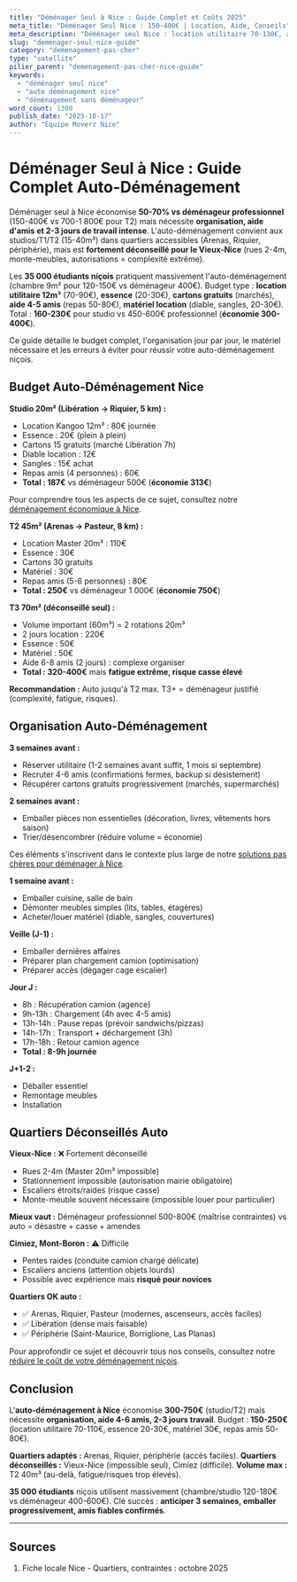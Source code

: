 ```yaml
---
title: "Déménager Seul à Nice : Guide Complet et Coûts 2025"
meta_title: "Déménager Seul Nice : 150-400€ | Location, Aide, Conseils"
meta_description: "Déménager seul Nice : location utilitaire 70-130€, aide amis, matériel 30€. Total 150-400€ vs 700-1800€ pro. Vieux-Nice déconseillé. Guide complet."
slug: "demenager-seul-nice-guide"
category: "demenagement-pas-cher"
type: "satellite"
pilier_parent: "demenagement-pas-cher-nice-guide"
keywords:
  - "déménager seul nice"
  - "auto déménagement nice"
  - "déménagement sans déménageur"
word_count: 1300
publish_date: "2025-10-17"
author: "Équipe Moverz Nice"
---
```


# Déménager Seul à Nice : Guide Complet Auto-Déménagement

Déménager seul à Nice économise **50-70% vs déménageur professionnel** (150-400€ vs 700-1 800€ pour T2) mais nécessite **organisation, aide d'amis et 2-3 jours de travail intense**. L'auto-déménagement convient aux studios/T1/T2 (15-40m³) dans quartiers accessibles (Arenas, Riquier, périphérie), mais est **fortement déconseillé pour le Vieux-Nice** (rues 2-4m, monte-meubles, autorisations = complexité extrême).

Les **35 000 étudiants niçois** pratiquent massivement l'auto-déménagement (chambre 9m² pour 120-150€ vs déménageur 400€). Budget type : **location utilitaire 12m³** (70-90€), **essence** (20-30€), **cartons gratuits** (marchés), **aide 4-5 amis** (repas 50-80€), **matériel location** (diable, sangles, 20-30€). Total : **160-230€** pour studio vs 450-600€ professionnel (**économie 300-400€**).

Ce guide détaille le budget complet, l'organisation jour par jour, le matériel nécessaire et les erreurs à éviter pour réussir votre auto-déménagement niçois.

## Budget Auto-Déménagement Nice

**Studio 20m² (Libération → Riquier, 5 km) :**
- Location Kangoo 12m³ : 80€ journée
- Essence : 20€ (plein à plein)
- Cartons 15 gratuits (marché Libération 7h)
- Diable location : 12€
- Sangles : 15€ achat
- Repas amis (4 personnes) : 60€
- **Total : 187€** vs déménageur 500€ (**économie 313€**)

Pour comprendre tous les aspects de ce sujet, consultez notre [déménagement économique à Nice](/blog/pas-cher/demenagement-pas-cher-nice-guide).


**T2 45m² (Arenas → Pasteur, 8 km) :**
- Location Master 20m³ : 110€
- Essence : 30€
- Cartons 30 gratuits
- Matériel : 30€
- Repas amis (5-6 personnes) : 80€
- **Total : 250€** vs déménageur 1 000€ (**économie 750€**)

**T3 70m² (déconseillé seul) :**
- Volume important (60m³) = 2 rotations 20m³
- 2 jours location : 220€
- Essence : 50€
- Matériel : 50€
- Aide 6-8 amis (2 jours) : complexe organiser
- **Total : 320-400€** mais **fatigue extrême, risque casse élevé**

**Recommandation :** Auto jusqu'à T2 max. T3+ = déménageur justifié (complexité, fatigue, risques).

## Organisation Auto-Déménagement

**3 semaines avant :**
- Réserver utilitaire (1-2 semaines avant suffit, 1 mois si septembre)
- Recruter 4-6 amis (confirmations fermes, backup si désistement)
- Récupérer cartons gratuits progressivement (marchés, supermarchés)

**2 semaines avant :**
- Emballer pièces non essentielles (décoration, livres, vêtements hors saison)
- Trier/désencombrer (réduire volume = économie)


Ces éléments s'inscrivent dans le contexte plus large de notre [solutions pas chères pour déménager à Nice](/blog/pas-cher/demenagement-pas-cher-nice-guide).

**1 semaine avant :**
- Emballer cuisine, salle de bain
- Démonter meubles simples (lits, tables, étagères)
- Acheter/louer matériel (diable, sangles, couvertures)

**Veille (J-1) :**
- Emballer dernières affaires
- Préparer plan chargement camion (optimisation)
- Préparer accès (dégager cage escalier)

**Jour J :**
- 8h : Récupération camion (agence)
- 9h-13h : Chargement (4h avec 4-5 amis)
- 13h-14h : Pause repas (prévoir sandwichs/pizzas)
- 14h-17h : Transport + déchargement (3h)
- 17h-18h : Retour camion agence
- **Total : 8-9h journée**

**J+1-2 :**
- Déballer essentiel
- Remontage meubles
- Installation

## Quartiers Déconseillés Auto

**Vieux-Nice :** ❌ Fortement déconseillé  
- Rues 2-4m (Master 20m³ impossible)
- Stationnement impossible (autorisation mairie obligatoire)
- Escaliers étroits/raides (risque casse)
- Monte-meuble souvent nécessaire (impossible louer pour particulier)

**Mieux vaut :** Déménageur professionnel 500-800€ (maîtrise contraintes) vs auto = désastre + casse + amendes

**Cimiez, Mont-Boron :** ⚠️ Difficile  
- Pentes raides (conduite camion chargé délicate)
- Escaliers anciens (attention objets lourds)
- Possible avec expérience mais **risqué pour novices**

**Quartiers OK auto :**
- ✅ Arenas, Riquier, Pasteur (modernes, ascenseurs, accès faciles)
- ✅ Libération (dense mais faisable)
- ✅ Périphérie (Saint-Maurice, Borriglione, Las Planas)


Pour approfondir ce sujet et découvrir tous nos conseils, consultez notre [réduire le coût de votre déménagement niçois](/blog/pas-cher/demenagement-pas-cher-nice-guide).

## Conclusion

L'**auto-déménagement à Nice** économise **300-750€** (studio/T2) mais nécessite **organisation, aide 4-6 amis, 2-3 jours travail**. Budget : **150-250€** (location utilitaire 70-110€, essence 20-30€, matériel 30€, repas amis 50-80€).

**Quartiers adaptés :** Arenas, Riquier, périphérie (accès faciles). **Quartiers déconseillés :** Vieux-Nice (impossible seul), Cimiez (difficile). **Volume max :** T2 40m³ (au-delà, fatigue/risques trop élevés).

**35 000 étudiants** niçois utilisent massivement (chambre/studio 120-180€ vs déménageur 400-600€). Clé succès : **anticiper 3 semaines, emballer progressivement, amis fiables confirmés**.

---

## Sources

1. Fiche locale Nice - Quartiers, contraintes : octobre 2025


